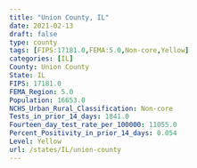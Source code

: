 ```yaml
---
title: "Union County, IL"
date: 2021-02-13
draft: false
type: county
tags: [FIPS:17181.0,FEMA:5.0,Non-core,Yellow]
categories: [IL]
County: Union County
State: IL
FIPS: 17181.0
FEMA_Region: 5.0
Population: 16653.0
NCHS_Urban_Rural_Classification: Non-core
Tests_in_prior_14_days: 1841.0
Fourteen_day_test_rate_per_100000: 11055.0
Percent_Positivity_in_prior_14_days: 0.054
Level: Yellow
url: /states/IL/union-county
---
```



